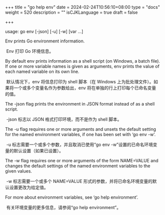 +++
title = "go help env"
date = 2024-02-24T10:56:10+08:00
type = "docs"
weight = 520
description = ""
isCJKLanguage = true
draft = false

+++



usage: go env [-json] [-u] [-w] [var ...]

Env prints Go environment information.

​	Env 打印 Go 环境信息。

By default env prints information as a shell script (on Windows, a batch file). If one or more variable names is given as arguments, env prints the value of each named variable on its own line.

​	默认情况下，env 将信息打印为 shell 脚本（在 Windows 上为批处理文件）。如果将一个或多个变量名作为参数给出，env 将在单独的行上打印每个已命名变量的值。

The -json flag prints the environment in JSON format instead of as a shell script.

​	-json 标志以 JSON 格式打印环境，而不是作为 shell 脚本。

The -u flag requires one or more arguments and unsets the default setting for the named environment variables, if one has been set with ‘go env -w’.

​	-u 标志需要一个或多个参数，并且取消已使用“go env -w”设置的已命名环境变量的默认设置（如果已设置）。

The -w flag requires one or more arguments of the form NAME=VALUE and changes the default settings of the named environment variables to the given values.

​	-w 标志需要一个或多个 NAME=VALUE 形式的参数，并将已命名环境变量的默认设置更改为给定值。

For more about environment variables, see ‘go help environment’.

​	有关环境变量的更多信息，请参阅“go help environment”。